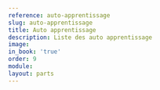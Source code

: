 ```yaml
---
reference: auto-apprentissage
slug: auto-apprentissage
title: Auto apprentissage
description: Liste des auto apprentissage
image:
in_book: 'true'
order: 9
module:
layout: parts
---
```

